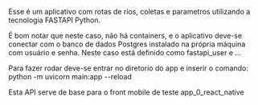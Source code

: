 Esse é um aplicativo com rotas de rios, coletas e parametros utilizando a tecnologia FASTAPI Python.

É bom notar que neste caso, não há containers, e o aplicativo deve-se conectar com o banco de dados Postgres instalado na própria máquina com usuário e senha. Neste caso está definido como fastapi_user e ...

Para fazer rodar deve-se entrar no diretorio do app e inserir o comando: python -m uvicorn main:app --reload

Esta API serve de base para o front mobile de teste app_0_react_native
